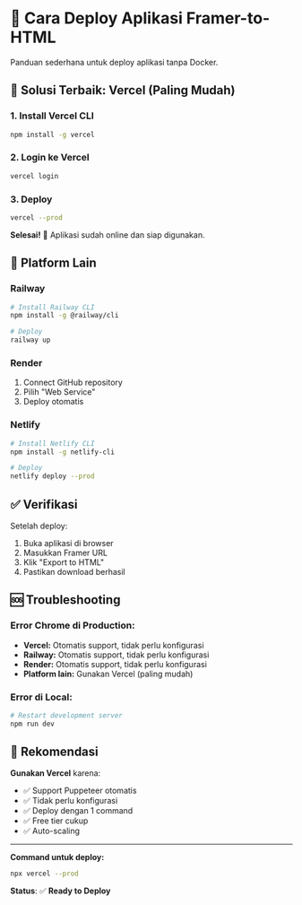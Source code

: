 # 🚀 Cara Deploy Aplikasi Framer-to-HTML

Panduan sederhana untuk deploy aplikasi tanpa Docker.

## 🎯 Solusi Terbaik: Vercel (Paling Mudah)

### **1. Install Vercel CLI**

```bash
npm install -g vercel
```

### **2. Login ke Vercel**

```bash
vercel login
```

### **3. Deploy**

```bash
vercel --prod
```

**Selesai!** 🎉 Aplikasi sudah online dan siap digunakan.

## 🔧 Platform Lain

### **Railway**

```bash
# Install Railway CLI
npm install -g @railway/cli

# Deploy
railway up
```

### **Render**

1. Connect GitHub repository
2. Pilih "Web Service"
3. Deploy otomatis

### **Netlify**

```bash
# Install Netlify CLI
npm install -g netlify-cli

# Deploy
netlify deploy --prod
```

## ✅ Verifikasi

Setelah deploy:

1. Buka aplikasi di browser
2. Masukkan Framer URL
3. Klik "Export to HTML"
4. Pastikan download berhasil

## 🆘 Troubleshooting

### **Error Chrome di Production:**

- **Vercel:** Otomatis support, tidak perlu konfigurasi
- **Railway:** Otomatis support, tidak perlu konfigurasi
- **Render:** Otomatis support, tidak perlu konfigurasi
- **Platform lain:** Gunakan Vercel (paling mudah)

### **Error di Local:**

```bash
# Restart development server
npm run dev
```

## 🎯 Rekomendasi

**Gunakan Vercel** karena:

- ✅ Support Puppeteer otomatis
- ✅ Tidak perlu konfigurasi
- ✅ Deploy dengan 1 command
- ✅ Free tier cukup
- ✅ Auto-scaling

---

**Command untuk deploy:**

```bash
npx vercel --prod
```

**Status**: ✅ **Ready to Deploy**
